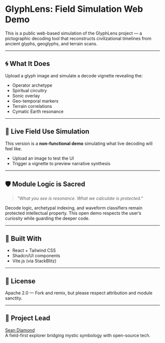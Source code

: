# GlyphLens: Field Simulation Web Demo

This is a public web-based simulation of the GlyphLens project — a pictographic decoding tool that reconstructs civilizational timelines from ancient glyphs, geoglyphs, and terrain scans.

---

## 🌀 What It Does
Upload a glyph image and simulate a decode vignette revealing the:
- Operator archetype
- Spiritual circuitry
- Sonic overlay
- Geo-temporal markers
- Terrain correlations
- Cymatic Earth resonance

---

## 🧪 Live Field Use Simulation
This version is a **non-functional demo** simulating what live decoding will feel like.
- Upload an image to test the UI
- Trigger a vignette to preview narrative synthesis

---

## 🛡 Module Logic is Sacred
> _"What you see is resonance. What we calculate is protected."_

Decode logic, archetypal indexing, and waveform classifiers remain protected intellectual property. This open demo respects the user’s curiosity while guarding the deeper code.

---

## 🧠 Built With
- React + Tailwind CSS
- Shadcn/UI components
- Vite.js (via StackBlitz)

---

## 📜 License
Apache 2.0 — Fork and remix, but please respect attribution and module sanctity.

---

## 🧭 Project Lead
[Sean Diamond](https://github.com/seandiamond)  
A field-first explorer bridging mystic symbology with open-source tech.
